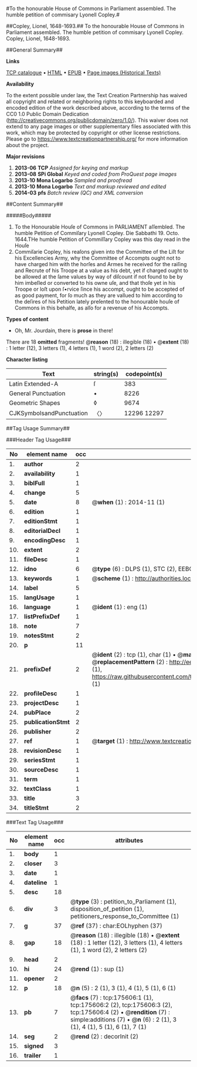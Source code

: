 #To the honourable House of Commons in Parliament assembled. The humble petition of commisary Lyonell Copley.#

##Copley, Lionel, 1648-1693.##
To the honourable House of Commons in Parliament assembled. The humble petition of commisary Lyonell Copley.
Copley, Lionel, 1648-1693.

##General Summary##

**Links**

[TCP catalogue](http://www.ota.ox.ac.uk/tcp/)  • 
[HTML](http://tei.it.ox.ac.uk/tcp/Texts-HTML/free/B02/B02380.html)  • 
[EPUB](http://tei.it.ox.ac.uk/tcp/Texts-EPUB/free/B02/B02380.epub) • 
[Page images (Historical Texts)](https://historicaltexts.jisc.ac.uk/eebo-52211997e)

**Availability**

To the extent possible under law, the Text Creation Partnership has waived all copyright and related or neighboring rights to this keyboarded and encoded edition of the work described above, according to the terms of the CC0 1.0 Public Domain Dedication (http://creativecommons.org/publicdomain/zero/1.0/). This waiver does not extend to any page images or other supplementary files associated with this work, which may be protected by copyright or other license restrictions. Please go to https://www.textcreationpartnership.org/ for more information about the project.

**Major revisions**

1. __2013-06__ __TCP__ *Assigned for keying and markup*
1. __2013-08__ __SPi Global__ *Keyed and coded from ProQuest page images*
1. __2013-10__ __Mona Logarbo__ *Sampled and proofread*
1. __2013-10__ __Mona Logarbo__ *Text and markup reviewed and edited*
1. __2014-03__ __pfs__ *Batch review (QC) and XML conversion*

##Content Summary##

#####Body#####

1. To the Honourable Houſe of Commons in PARLIAMENT aſſembled. The humble Petition of Commiſary Lyonell Copley.
Die Sabbathi 19. Octo. 1644.THe humble Petition of Commiſſary Copley was this day read in the Houſe 
1. Commiſarie Copley, his reaſons given into the Committee of the Liſt for his Excellencies Army, why the Committee of Accompts ought not to have charged him with the horſes and Armes he received for the raiſing and Recrute of his Troope at a value as his debt, yet if charged ought to be allowed at the ſame values by way of diſcount if not found to be by him imbeſled or converted to his owne uſe, and that thoſe yet in his Troope or loſt upon ſ•rvice ſince his accompt, ought to be accepted of as good payment, for ſo much as they are vallued to him according to the deſires of his Petition lately preſented to the honourable houſe of Commons in this behalfe, as alſo for a revenue of his Accompts.

**Types of content**

  * Oh, Mr. Jourdain, there is **prose** in there!

There are 18 **omitted** fragments! 
 @__reason__ (18) : illegible (18)  •  @__extent__ (18) : 1 letter (12), 3 letters (1), 4 letters (1), 1 word (2), 2 letters (2)

**Character listing**


|Text|string(s)|codepoint(s)|
|---|---|---|
|Latin Extended-A|ſ|383|
|General Punctuation|•|8226|
|Geometric Shapes|◊|9674|
|CJKSymbolsandPunctuation|〈〉|12296 12297|

##Tag Usage Summary##

###Header Tag Usage###

|No|element name|occ|attributes|
|---|---|---|---|
|1.|__author__|2||
|2.|__availability__|1||
|3.|__biblFull__|1||
|4.|__change__|5||
|5.|__date__|8| @__when__ (1) : 2014-11 (1)|
|6.|__edition__|1||
|7.|__editionStmt__|1||
|8.|__editorialDecl__|1||
|9.|__encodingDesc__|1||
|10.|__extent__|2||
|11.|__fileDesc__|1||
|12.|__idno__|6| @__type__ (6) : DLPS (1), STC (2), EEBO-CITATION (1), OCLC (1), VID (1)|
|13.|__keywords__|1| @__scheme__ (1) : http://authorities.loc.gov/ (1)|
|14.|__label__|5||
|15.|__langUsage__|1||
|16.|__language__|1| @__ident__ (1) : eng (1)|
|17.|__listPrefixDef__|1||
|18.|__note__|7||
|19.|__notesStmt__|2||
|20.|__p__|11||
|21.|__prefixDef__|2| @__ident__ (2) : tcp (1), char (1)  •  @__matchPattern__ (2) : ([0-9\-]+):([0-9IVX]+) (1), (.+) (1)  •  @__replacementPattern__ (2) : http://eebo.chadwyck.com/downloadtiff?vid=$1&page=$2 (1), https://raw.githubusercontent.com/textcreationpartnership/Texts/master/tcpchars.xml#$1 (1)|
|22.|__profileDesc__|1||
|23.|__projectDesc__|1||
|24.|__pubPlace__|2||
|25.|__publicationStmt__|2||
|26.|__publisher__|2||
|27.|__ref__|1| @__target__ (1) : http://www.textcreationpartnership.org/docs/. (1)|
|28.|__revisionDesc__|1||
|29.|__seriesStmt__|1||
|30.|__sourceDesc__|1||
|31.|__term__|1||
|32.|__textClass__|1||
|33.|__title__|3||
|34.|__titleStmt__|2||


###Text Tag Usage###

|No|element name|occ|attributes|
|---|---|---|---|
|1.|__body__|1||
|2.|__closer__|3||
|3.|__date__|1||
|4.|__dateline__|1||
|5.|__desc__|18||
|6.|__div__|3| @__type__ (3) : petition_to_Parliament (1), disposition_of_petition (1), petitioners_response_to_Committee (1)|
|7.|__g__|37| @__ref__ (37) : char:EOLhyphen (37)|
|8.|__gap__|18| @__reason__ (18) : illegible (18)  •  @__extent__ (18) : 1 letter (12), 3 letters (1), 4 letters (1), 1 word (2), 2 letters (2)|
|9.|__head__|2||
|10.|__hi__|24| @__rend__ (1) : sup (1)|
|11.|__opener__|2||
|12.|__p__|18| @__n__ (5) : 2 (1), 3 (1), 4 (1), 5 (1), 6 (1)|
|13.|__pb__|7| @__facs__ (7) : tcp:175606:1 (1), tcp:175606:2 (2), tcp:175606:3 (2), tcp:175606:4 (2)  •  @__rendition__ (7) : simple:additions (7)  •  @__n__ (6) : 2 (1), 3 (1), 4 (1), 5 (1), 6 (1), 7 (1)|
|14.|__seg__|2| @__rend__ (2) : decorInit (2)|
|15.|__signed__|3||
|16.|__trailer__|1||
